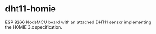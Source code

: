 # dht11-homie

ESP 8266 NodeMCU board with an attached DHT11 sensor implementing the HOMIE 3.x specification.
